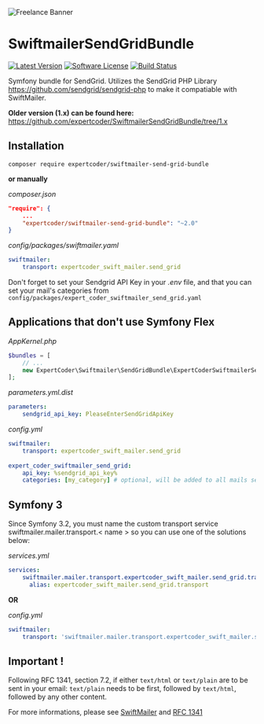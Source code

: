 ![Freelance Banner](https://s3.eu-central-1.amazonaws.com/static.expertcoder.io/github-banner/banner.png)

# SwiftmailerSendGridBundle

[![Latest Version](https://img.shields.io/github/release/expertcoder/SwiftmailerSendGridBundle.svg?style=flat-square)](https://github.com/expertcoder/SwiftmailerSendGridBundle/releases)
[![Software License](https://img.shields.io/badge/license-MIT-brightgreen.svg?style=flat-square)](LICENSE)
[![Build Status](https://img.shields.io/travis/expertcoder/SwiftmailerSendGridBundle.svg?style=flat-square)](https://travis-ci.org/expertcoder/SwiftmailerSendGridBundle)

Symfony bundle for SendGrid. Utilizes the SendGrid PHP Library https://github.com/sendgrid/sendgrid-php 
to make it compatiable with SwiftMailer.

**Older version (1.x) can be found here:** https://github.com/expertcoder/SwiftmailerSendGridBundle/tree/1.x

## Installation

`composer require expertcoder/swiftmailer-send-grid-bundle`

**or manually**

*composer.json*
```json
"require": {
    ...
    "expertcoder/swiftmailer-send-grid-bundle": "~2.0"
}

```

*config/packages/swiftmailer.yaml*
```yml
swiftmailer:
    transport: expertcoder_swift_mailer.send_grid
```

Don't forget to set your Sendgrid API Key in your *.env* file, and that you can set your mail's categories from `config/packages/expert_coder_swiftmailer_send_grid.yaml`

Applications that don't use Symfony Flex
----------------------------------------

*AppKernel.php*
```php
$bundles = [
    // ...
    new ExpertCoder\Swiftmailer\SendGridBundle\ExpertCoderSwiftmailerSendGridBundle(),
];
```

*parameters.yml.dist*
```yml
parameters:
    sendgrid_api_key: PleaseEnterSendGridApiKey
```

*config.yml*
```yml
swiftmailer:
    transport: expertcoder_swift_mailer.send_grid
    
expert_coder_swiftmailer_send_grid:
    api_key: %sendgrid_api_key%
    categories: [my_category] # optional, will be added to all mails sent (can be seen on sendgrid dashboard)
```
Symfony 3
---------

Since Symfony 3.2, you must name the custom transport service swiftmailer.mailer.transport.< name > so you can use one of the solutions below:

*services.yml*
```yml
services:
    swiftmailer.mailer.transport.expertcoder_swift_mailer.send_grid.transport:
      alias: expertcoder_swift_mailer.send_grid.transport
```
**OR**

*config.yml*
```yml
swiftmailer:
    transport: 'swiftmailer.mailer.transport.expertcoder_swift_mailer.send_grid'
```

## Important !

Following RFC 1341, section 7.2, if either `text/html` or `text/plain` are to be sent in your email: `text/plain` needs to be first, followed by `text/html`, followed by any other content.


For more informations, please see [SwiftMailer](https://swiftmailer.symfony.com/docs/messages.html#quick-reference) and [RFC 1341](https://www.w3.org/Protocols/rfc1341/7_2_Multipart.html)
